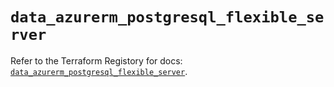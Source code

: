 # `data_azurerm_postgresql_flexible_server`

Refer to the Terraform Registory for docs: [`data_azurerm_postgresql_flexible_server`](https://www.terraform.io/docs/providers/azurerm/d/postgresql_flexible_server).
